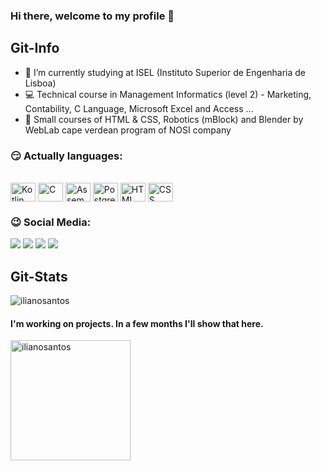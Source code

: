 ### Hi there, welcome to my profile 👋
<p "I'm Iliano Santos. I´m a Computer Science student and a cape verdean chess player." </p>

## Git-Info

- 👯 I’m currently studying at ISEL (Instituto Superior de Engenharia de Lisboa)
- 💻 Technical course in Management Informatics (level 2) - Marketing, Contability, C Language, Microsoft Excel and Access ...
- 🤯 Small courses of HTML & CSS, Robotics (mBlock) and Blender by WebLab cape verdean program of NOSI company

### 😏 Actually languages: 

<div style="display: inline_block"><br>
  <img align="center" alt="Kotlin" height="30" width="40" src="https://cdn.jsdelivr.net/gh/devicons/devicon/icons/kotlin/kotlin-plain-wordmark.svg" />
  <img align="center" alt="C" height="30" width="40" src="https://cdn.jsdelivr.net/gh/devicons/devicon/icons/c/c-original.svg" />
  <img align="center" alt="Assembly" height="30" width="40" src="https://img.icons8.com/?size=512&id=oYurBxPSCxXc&format=png" />
  <img align="center" alt="PostgreSQL" height="30" width="40" src="https://cdn.jsdelivr.net/gh/devicons/devicon/icons/postgresql/postgresql-original.svg" />
  <img align="center" alt="HTML" height="30" width="40" src="https://cdn.jsdelivr.net/gh/devicons/devicon/icons/html5/html5-original-wordmark.svg" />
  <img align="center" alt="CSS" height="30" width="40" src="https://cdn.jsdelivr.net/gh/devicons/devicon/icons/css3/css3-original-wordmark.svg" />
  </div>
  
### 😉 Social Media:

  <div>
  <a href="https://www.linkedin.com/in/iliano-santos-31b993267" target="_blank"><img src="https://img.shields.io/badge/-LinkedIn-%230077B5?style=for-the-badge&logo=linkedin&logoColor=white" target="_blank"></a>
  <a href = "mailto:ilianosantos8@gmail.com"><img src="https://img.shields.io/badge/-Gmail-%23333?style=for-the-badge&logo=gmail&logoColor=white" target="_blank"></a>
  <a href="https://www.instagram.com/silva_santos_nano" target="_blank"><img src="https://img.shields.io/badge/-Instagram-%23E4405F?style=for-the-badge&logo=instagram&logoColor=white" target="_blank"></a>
  <a href="https://www.twitch.tv/santosnano" target="_blank"><img src="https://img.shields.io/badge/Twitch-9146FF?style=for-the-badge&logo=twitch&logoColor=white" target="_blank"></a>
  </div>
<!--
								REMEMBER TO UPDATE ME !!! 
-->

## Git-Stats

<div>
	<img src="https://github-readme-streak-stats.herokuapp.com/?user=ilianosantos&theme=dracula" alt="ilianosantos" />
</div>	

 #### I'm working on projects. In a few months I'll show that here.
 
<div>	
	<img src="https://github-readme-stats.vercel.app/api/top-langs?username=ilianosantos&langs_count=10&show_icons=true&locale=en&layout=compact&theme=dracula" alt="ilianosantos" height="192px"/>
  <br/>

  <br/>
</div>

